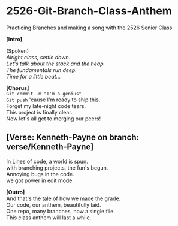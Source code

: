 # 2526-Git-Branch-Class-Anthem
Practicing Branches and making a song with the 2526 Senior Class

**[Intro]**

(Spoken)<br>
*Alright class, settle down.*<br>
*Let's talk about the stack and the heap.*<br>
*The fundamentals run deep.*<br>
*Time for a little beat...*<br>

**[Chorus]**<br>
`Git commit -m "I'm a genius"`<br>
`Git push` 'cause I'm ready to ship this.<br>
Forget my late-night code tears.<br>
This project is finally clear.<br>
Now let's all get to merging our peers!

## [Verse: Kenneth-Payne on branch: verse/Kenneth-Payne]<br>
In Lines of code, a world is spun.<br>
with branching projects, the fun's begun.<br>
Annoying bugs in the code.<br>
we got power in edit mode.

**[Outro]**<br>
And that's the tale of how we made the grade.<br>
Our code, our anthem, beautifully laid.<br>
One repo, many branches, now a single file.<br>
This class anthem will last a while.<br>